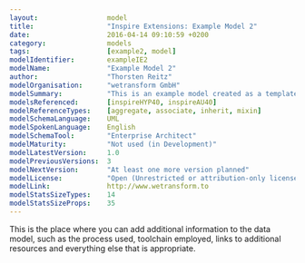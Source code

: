 ```yaml
---
layout:                 model
title:                  "Inspire Extensions: Example Model 2"
date:                   2016-04-14 09:10:59 +0200
category:               models
tags:                   [example2, model]
modelIdentifier:        exampleIE2
modelName:              "Example Model 2"
author:                 "Thorsten Reitz"
modelOrganisation:      "wetransform GmbH"
modelSummary:           "This is an example model created as a template for the real INSPIRE-related Models."
modelsReferenced:       [inspireHYP40, inspireAU40]
modelReferenceTypes:    [aggregate, associate, inherit, mixin]
modelSchemaLanguage:    UML
modelSpokenLanguage:    English
modelSchemaTool:        "Enterprise Architect"
modelMaturity:          "Not used (in Development)"
modelLatestVersion:     1.0
modelPreviousVersions:  3
modelNextVersion:       "At least one more version planned"
modelLicense:           "Open (Unrestricted or attribution-only licenses such as CC-BY, BSD or Apache)"
modelLink:              http://www.wetransform.to
modelStatsSizeTypes:    14
modelStatsSizeProps:    35 
---
```

This is the place where you can add additional information to the data model, such as the process used, toolchain employed, links to additional resources and everything else that is appropriate.